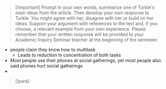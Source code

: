 > [!important] Prompt
> In your own words, summarize one of Turkle's main ideas from the article. Then develop your own response to Turkle. You might agree with her, disagree with her or build on her ideas. Support your argument with references to the text and, if you choose, a relevant example from your own experience. Please remember that your written response will be provided to your Academic Inquiry Seminar teacher at the beginning of the semester.

- people claim they know how to multitask
	- Leads to reduction in concentration of both tasks
- Most people use their phones at social gatherings, yet most people also said phones hurt social gatherings
- 

> [!para]
> 